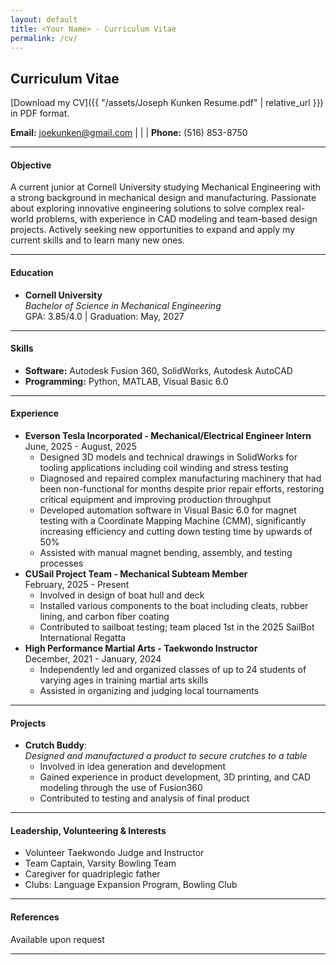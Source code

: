 ```yaml
---
layout: default
title: <Your Name> - Curriculum Vitae
permalink: /cv/
---
```

## Curriculum Vitae

[Download my CV]({{ "/assets/Joseph Kunken Resume.pdf" | relative_url }}) in PDF format.


**Email:** [joekunken@gmail.com](mailto:joekunken@gmail.com) | | | **Phone:** (516) 853-8750

---

#### Objective
A current junior at Cornell University studying Mechanical Engineering with a strong background in mechanical design and manufacturing.  Passionate about exploring innovative engineering solutions to solve complex real-world problems, with experience in CAD modeling and team-based design projects.  Actively seeking new opportunities to expand and apply my current skills and to learn many new ones.

---

#### Education
- **Cornell University**  
  *Bachelor of Science in Mechanical Engineering*  
  GPA: 3.85/4.0 | Graduation: May, 2027


---

#### Skills
- **Software:** Autodesk Fusion 360, SolidWorks, Autodesk AutoCAD 
- **Programming:** Python, MATLAB, Visual Basic 6.0  

---

#### Experience
- **Everson Tesla Incorporated - Mechanical/Electrical Engineer Intern**  
  June, 2025 - August, 2025  
  - Designed 3D models and technical drawings in SolidWorks for tooling applications including coil winding and stress testing 
  - Diagnosed and repaired complex manufacturing machinery that had been non-functional for months despite prior repair efforts, restoring critical equipment and improving production throughput 
  - Developed automation software in Visual Basic 6.0 for magnet testing with a Coordinate Mapping Machine (CMM), significantly increasing efficiency and cutting down testing time by upwards of 50% 
  - Assisted with manual magnet bending, assembly, and testing processes
- **CUSail Project Team - Mechanical Subteam Member**  
  February, 2025 - Present  
  - Involved in design of boat hull and deck
  - Installed various components to the boat including cleats, rubber lining, and carbon fiber coating 
  - Contributed to sailboat testing; team placed 1st in the 2025 SailBot International Regatta   
- **High Performance Martial Arts - Taekwondo Instructor**  
  December, 2021 - January, 2024  
  - Independently led and organized classes of up to 24 students of varying ages in training martial arts skills 
  - Assisted in organizing and judging local tournaments   

---

#### Projects
- **Crutch Buddy**:  
  *Designed and manufactured a product to secure crutches to a table*  
  - Involved in idea generation and development  
  - Gained experience in product development, 3D printing, and CAD modeling through the use of Fusion360
  - Contributed to testing and analysis of final product

---

#### Leadership, Volunteering & Interests
- Volunteer Taekwondo Judge and Instructor
- Team Captain, Varsity Bowling Team
- Caregiver for quadriplegic father
- Clubs: Language Expansion Program, Bowling Club

---

#### References
Available upon request

---
